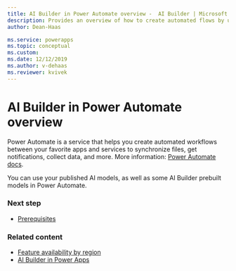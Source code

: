 ```yaml
---
title: AI Builder in Power Automate overview -  AI Builder | Microsoft Docs
description: Provides an overview of how to create automated flows by using AI Builder in Power Automate.
author: Dean-Haas

ms.service: powerapps
ms.topic: conceptual
ms.custom: 
ms.date: 12/12/2019
ms.author: v-dehaas
ms.reviewer: kvivek
---
```


# AI Builder in Power Automate overview

Power Automate is a service that helps you create automated workflows between your favorite apps and services to synchronize files, get notifications, collect data, and more. More information: [Power Automate docs](https://docs.microsoft.com/power-automate). 

You can use your published AI models, as well as some AI Builder prebuilt models in Power Automate.

### Next step

- [Prerequisites](use-in-flow-prereq.md)

### Related content

- [Feature availability by region](availability-region.md)
- [AI Builder in Power Apps](use-in-powerapps-overview.md)
